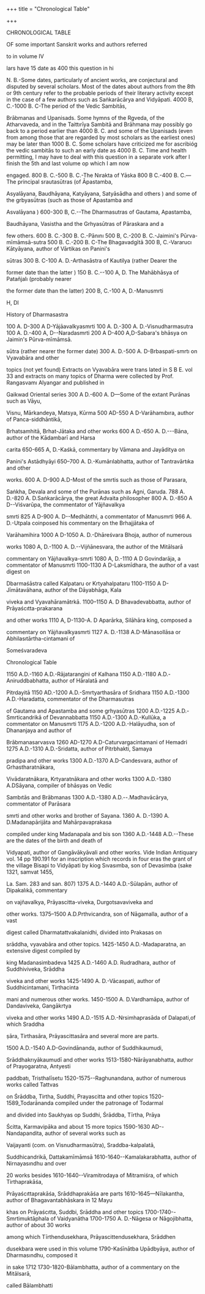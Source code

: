 +++
title = "Chronological Table"

+++

CHRONOLOGICAL TABLE 

OF some important Sanskrit works and authors referred 

to in volume IV 

lars have 15 date as 400 this question in hi 

N. B.-Some dates, particularly of ancient works, are conjectural and disputed by several scholars. Most of the dates about authors from the 8th or 9th century refer to the probable periods of their literary activity except in the case of a few authors such as Saṅkarācārya and Vidyāpati. 4000 B, C.-1000 B. C-The period of the Vedic Sambitās, 

Brābmanas and Upanisads. Some hymns of the Rgveda, of the Atharvaveda, and in the Taittırīya Sambitā and Brāhmana may possibly go back to a period earlier than 4000 B. C. and some of the Upanisads (even from among those that are regarded by most scholars as the earliest ones) may be later than 1000 B. C. Some scholars have criticized me for ascribióg the vedic sambitās to such an early date as 4000 B. C. Time and health permitting, I may have to deal with this question in a separate vork after I finish the 5th and last volume op which I am now 

engaged. 800 B. C.-500 B. C.-The Nırakta of Yāska 800 B C.-400 B. C.—The principal srautasūtras (of Āpastamba, 

Asyalāyana, Baudhāyana, Katyāyana, Satyāsādha and others ) and some of the grbyasūtras (such as those of Apastamba and 

Asvalāyana ) 600-300 B, C.--The Dharmasutras of Gautama, Apastamba, 

Baudhāyana, Vasistha and the Grhyasūtras of Pāraskara and a 

few others. 600 B. C.-300 B. C.-Pānını 500 B, C.-200 B. C.-Jaimini's Pūrva-mīmāmsā-sutra 500 B. C.-200 B. C-The Bhagavadgītā 300 B, C.-Vararucı Kātyāyana, author of Vārtikas on Panini's 

sūtras 300 B. C-100 A. D.-Arthasāstra of Kautilya (rather Dearer the 

former date than the latter ) 150 B. C.--100 A, D. The Mahābhāsya of Patañjalı (probably nearer 

the former date than the latter) 200 B, C.-100 A, D.-Manusmrti 

H, DI 

History of Dharmasastra 

100 A. D-300 A D-Yājāavalkyasmrti 100 A. D.-300 A. D.-Visnudharmasutra 100 A. D.-400 A, D--Naradasmrti 200 A D-400 A,D-Sabara's bhāsya on Jaimin's Pūrva-mīmāmsā. 

sūtra (rather nearer the former date) 300 A. D.-500 A. D-Brbaspati-smrtı on Vyavabāra and other 

topics (not yet found) Extracts on Vyavabāra were trans lated in S B E. vol 33 and extracts on many topics of Dharma were collected by Prof. Rangasvamı Alyangar and published in 

Gaikwad Oriental series 300 A D.-600 A. D—Some of the extant Purānas such as Vāyu, 

Visnu, Mārkandeya, Matsya, Kūrma 500 AD-550 A D-Varāhamıbıra, author of Panca-siddhāntikā, 

Brhatsamhitā, Brhat-Jātaka and other works 600 A D.-650 A. D.---Bāna, author of the Kādambarī and Harsa 

carita 650-665 A, D.-Kaśkā, commentary by Vāmana and Jayāditya on 

Panini's Astādhyāyi 650–700 A. D.-Kumārılabhatta, author of Tantravārtıka and other 

works. 600 A. D-900 A.D-Most of the smrtis such as those of Parasara, 

Saṅkha, Devala and some of the Purānas such as Agni, Garuda. 788 A. D.-820 A. D.Saṅkarācārya, the great Advaita philosopher 800 A. D.-850 A D--Viśvarūpa, the commentator of Yājñavalkya 

smrti 825 A D-900 A. D--Medhātıthi, a commentator of Manusmrti 966 A. D.-Utpala coinposed his commentary on the Brhajjātaka of 

Varāhamihira 1000 A D-1050 A. D.-Dhāreśvara Bhoja, author of numerous 

works 1080 A, D.-1100 A. D.--Vijñānesvara, the author of the Mitālsarā 

commentary on Yājñavalkya-smrti 1080 A, D.-1110 A D Govindarāja, a commentator of Manusmrti 1100-1130 A D-Laksmīdhara, the author of a vast digest on 

Dbarmaśāstra called Kalpataru or Krtyahalpataru 1100-1150 A D-Jīmātavāhana, author of the Dāyabhāga, Kala 

viveka and Vyavahāramātrkā. 1100–1150 A. D Bhavadevabbatta, author of Prāyaścıtta-prakarana 

and other works 1110 A, D-1130-A. D Aparārka, Silāhāra king, composed a 

commentary on Yājñavalkyasmrti 1127 A. D.-1138 A.D-Mānasollāsa or Abhilasıtārtha-cintamani of 

Someśvaradeva 

Chronological Table 

1150 A.D.-1160 A.D.-Rājatarangini of Kalhana 1150 A.D.-1180 A.D.-Aniruddbabhatta, author of Hāralatā and 

Pitrdayitā 1150 AD.-1200 A.D.-Smrtyarthasāra of Sridhara 1150 A.D.-1300 A.D.-Haradatta, commentator of the Dharmasutras 

of Gautama and Apastamba and some grhyasūtras 1200 A.D.-1225 A.D.-Smrticandrikā of Devannabbatta 1150 A.D.-1300 A.D.-Kullūka, a commentator on Manusmrti 1175 A.D.-1200 A.D.-Halāyudha, son of Dhananjaya and author of 

Brābmanasarvasva 1260 AD-1270 A.D-Caturvargacintamani of Hemadri 1275 A.D.-1310 A.D.-Sridatta, author of Pitrbhakti, Samaya 

pradipa and other works 1300 A.D.-1370 A.D-Candesvara, author of Grhastharatnākara, 

Vivādaratnākara, Krtyaratnākara and other works 1300 A.D.-1380 A.DSāyana, compiler of bhāsyas on Vedic 

Sambıtās and Brābmanas 1300 A.D.-1380 A.D.--.Madhavācārya, commentator of Parāsara 

smrti and other works and brother of Sayana. 1360 A. D.-1390 A. D.Madanapārijāta and Mahārpavaprakasa 

compiled under king Madanapala and bis son 1360 A.D.-1448 A.D.--These are the dates of the birth and death of 

Vidyapati, author of Gangāvākyāvali and other works. Vide Indian Antiquary vol. 14 pp 190.191 for an inscription which records in four eras the grant of the village Bisapi to Vidyāpati by kiog Sıvasımba, son of Devasimba (sake 1321, samvat 1455, 

La. Sam. 283 and san. 807) 1375 A.D.-1440 A.D.-Sūlapānı, author of Dipakalıkā, commentary 

on vajñavalkya, Prāyascitta-viveka, Durgotsavaviveka and 

other works. 1375–1500 A.D.Prthvicandra, son of Nāgamalla, author of a vast 

digest called Dharmatattvakalanidhi, divided into Prakasas on 

srāddha, vyavabāra and other topics. 1425-1450 A.D.-Madaparatna, an extensive digest compiled by 

king Madanasimbadeva 1425 A.D.-1460 A.D. Rudradhara, author of Suddhiviveka, Srāddha 

viveka and other works 1425-1490 A. D.-Vācaspati, author of Suddhicintamani, Tirthacinta 

mani and numerous other works. 1450-1500 A. D.Vardhamāpa, author of Dandaviveka, Gangākrtya 

viveka and other works 1490 A.D.-1515 A.D.-Nrsimhaprasāda of Dalapati,of which Sraddha 

ṣāra, Tirthasāra, Prāyascittasāra and several more are parts. 



1500 A.D.-1540 A.D-Govindānanda, author of Suddhikaumudi, 

Srāddhakrıyākaumudī and other works 1513-1580-Nārāyanabhatta, author of Prayogaratna, Antyesti 

paddbatı, Tristhalīsetu 1520-1575--Raghunandana, author of numerous works called Tattvas 

on Śrāddba, Tirtha, Suddhi, Prayascitta and other topics 1520-1589_Todarānanda compiled under the patronage of Todarmal 

and divided into Saukhyas op Suddhi, Śrāddba, Tīrtha, Prāya 

Ścitta, Karmavipāka and about 15 more topics 1590-1630 AD--Nandapandita, author of several works such as 

Vaijayanti (com. on Visnudharmasūtra), Sraddba-kalpalatā, 

Suddhicandrikā, Dattakamīmāmsā 1610-1640--Kamalakarabhatta, author of Nirnayasındhu and over 

20 works besides 1610-1640--Viramitrodaya of Mitramiśra, of which Tirthaprakāśa, 

Prāyaścıttaprakāśa, Srāddhaprakāśa are parts 1610-1645—Nīlakantha, author of Bhagavantabhāskara in 12 Mayu 

khas on Prāyaścıtta, Suddbi, Srāddha and other topics 1700-1740--Smrtimuktāphala of Vaidyanātha 1700-1750 A. D.-Nāgesa or Nāgojibhatta, author of about 30 works 

among which Tīrthendusekhara, Prāyascittendusekhara, Srāddhen 

dusekbara were used in this volume 1790-Kaśīnātba Upādbyāya, author of Dharmasındhu, composed it 

in sake 1712 1730-1820-Bālambhatta, author of a commentary on the Mitālsarā, 

called Bālambhatti 
